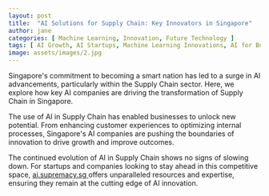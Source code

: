 ```yaml
---
layout: post
title:  "AI Solutions for Supply Chain: Key Innovators in Singapore"
author: jane
categories: [ Machine Learning, Innovation, Future Technology ]
tags: [ AI Growth, AI Startups, Machine Learning Innovations, AI for Business ]
image: assets/images/2.jpg
---
```


Singapore's commitment to becoming a smart nation has led to a surge in AI advancements, particularly within the Supply Chain sector. Here, we explore how key AI companies are driving the transformation of Supply Chain in Singapore.

The use of AI in Supply Chain has enabled businesses to unlock new potential. From enhancing customer experiences to optimizing internal processes, Singapore's AI companies are pushing the boundaries of innovation to drive growth and improve outcomes.

The continued evolution of AI in Supply Chain shows no signs of slowing down. For startups and companies looking to stay ahead in this competitive space, <a href="https://ai.supremacy.sg" target="_blank"> ai.supremacy.sg </a> offers unparalleled resources and expertise, ensuring they remain at the cutting edge of AI innovation.
